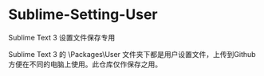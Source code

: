 # Sublime-Setting-User
Sublime Text 3 设置文件保存专用

Sublime Text 3 的 \Packages\User 文件夹下都是用户设置文件，上传到Github方便在不同的电脑上使用。此仓库仅作保存之用。
